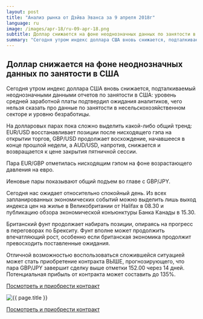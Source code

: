 ```yaml
---
layout: post
title: "Анализ рынка от Дэйва Эванса за 9 апреля 2018г"
language: ru
image: /images/apr-18/ru-09-apr-18.png
subtitle: Доллар снижается на фоне неоднозначных данных по занятости в США
summary: "Сегодня утром индекс доллара США вновь снижается, подталкиваемый неоднозначными данными отчетов по занятости в США: уровень средней заработной платы подтвердил ожидания аналитиков, чего нельзя сказать про данные по занятости в несельскохозяйственном секторе и уровню безработицы"
---
```

##  Доллар снижается на фоне неоднозначных данных по занятости в США

Сегодня утром индекс доллара США вновь снижается, подталкиваемый неоднозначными данными отчетов по занятости в США: уровень средней заработной платы подтвердил ожидания аналитиков, чего нельзя сказать про данные по занятости в несельскохозяйственном секторе и уровню безработицы.

На долларовых парах пока сложно выделить какой-либо общий тренд: EUR/USD восстанавливает позиции после нисходящего гэпа на открытии торгов, GBP/USD продолжает восхождение, начавшееся в конце прошлой недели, а AUD/USD, напротив, снижается и возвращается к цене закрытия пятничной сессии.

Пара EUR/GBP отметилась нисходящим гэпом на фоне возрастающего давления на евро.

Иеновые пары показывают общий подъем во главе с GBP/JPY.
 
 
Сегодня нас ожидает относительно спокойный день. Из всех запланированных экономических событий можно выделить лишь выход индекса цен на жилье в Великобритании от Halifax в 08.30 и публикацию обзора экономической конъюнктуры Банка Канады в 15.30.
 
 
Британский фунт продолжает набирать позиции, опираясь на прогресс в переговорах по Брекситу. Фунт вполне может продолжить впечатляющий рост, особенно если британская экономика продолжит превосходить поставленные ожидания.

Отличной возможностью воспользоваться сложившейся ситуацией может стать приобретение контракта ВЫШЕ, прогнозирующего, что пара GBP/JPY завершит сделку выше отметки 152.00 через 14 дней. Потенциальная прибыль от контракта может составить до 135%.

<a href="http://record.binary.com/_bivVDfg8lHux76XffYA0JmNd7ZgqdRLk/1/market=forex&underlying=frxGBPJPY&formname=higherlower&duration_amount=14&duration_units=d&amount=10&amount_type=payout&expiry_type=duration&barrier=152&s=1&t=AGAo0wZxiuWVUSIZnKLQvZ0co5lt24DG" target="_blank">Посмотреть и приобрести контракт</a>

<img src="{{ site.url }}/images/apr-18/ru-09-apr-18.png" alt="{{ page.title }}"  title="{{ page.title }}">

<a href="%LINK%%?https://www.binary.com/d/trade.cgi?market=forex&underlying=frxGBPJPY&formname=higherlower&duration_amount=14&duration_units=d&amount=10&amount_type=payout&expiry_type=duration&barrier=152&s=1&t=AGAo0wZxiuWVUSIZnKLQvZ0co5lt24DG" target="_blank">Посмотреть и приобрести контракт</a>
